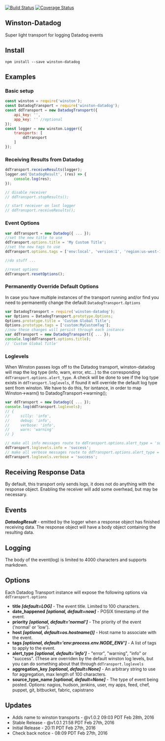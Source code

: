 [![Build Status](https://travis-ci.org/sparkida/winston-datadog.svg?branch=master)](https://travis-ci.org/sparkida/winston-datadog)
[![Coverage Status](https://coveralls.io/repos/github/sparkida/winston-datadog/badge.svg?branch=master)](https://coveralls.io/github/sparkida/winston-datadog?branch=master)

Winston-Datadog
---------------
Super light transport for logging Datadog events


Install
-------
```
npm install --save winston-datadog
```


Examples
--------

### Basic setup
```javascript
const winston = require('winston');
const DatadogTransport = require('winston-datadog');
const ddTransport = new DatadogTransport({
    api_key: '',
    app_key: '' //optional
});
const logger = new winston.Logger({
    transports: [
        ddTransport
    ]
});

```

### Receiving Results from Datadog
```javascript
ddTransport.receiveResults(logger);
logger.on('DatadogResult', (res) => {
    console.log(res);
});

// disable receiver
// ddTransport.stopResults();

// start receiver on last logger
// ddTransport.receiveResults();
```

### Event Options
```javascript
var ddTransport = new Datadog({ ... });
//set the new title to use
ddTransport.options.title = 'My Custom Title';
//set the new tags to use
ddTransport.options.tags = ['env:local', 'version:1', 'region:us-west-1'];

//do stuff ...

//reset options
ddTransport.resetOptions();
```


### Permanently Override Default Options
In case you have multiple instances of the transport running and/or find you need to permanently change the default `DatadogTransport.Options`
```javascript
var DatadogTransport = require('winston-datadog');
var Options = DatadogTransport.prototype.Options;
Options.prototype.title = 'Custom Global Title';
Options.prototype.tags = ['custom:MyCustomTag'];
//now these changes will persist through each instance
var ddTransport = new DatadogTransport({ ... });
console.log(ddTransport.options.title);
// 'Custom Global Title'
```


### Loglevels

When Winston passes logs off to the Datadog transport, winston-datadog will map the log type (info, warn, error, etc...) to the corresponding `ddTransport.options.alert_type`. A check will be done to see if the log type exists in `ddTransport.loglevels`, if found it will override the default log type sent from winston. We have to do this, for isntance, in order to map Winston->warn() to DatadogTransport->warning();

```javascript
var ddTransport = new Datadog({ ... });
console.log(ddTransport.loglevels);
// {
//     silly: 'info',
//     debug: 'info',
//     verbose: 'info',
//     warn: 'warning'
// }

// make all info messages route to ddTransport.options.alert_type = 'success'
ddTransport.loglevels.info = 'success';
// make all verbose messages route to ddTransport.options.alert_type = 'success'
ddTransport.loglevels.verbose = 'success';
```

Receiving Response Data
-----------------------
By default, this transport only sends logs, it does not do anything with the response object. Enabling the receiver will add some overhead, but may be necessary.


Events
------
***DatadogResult*** - emitted by the logger when a response object has finished receiving data. The response object will have a body object containing the resulting data.


Logging
-------
The body of the event(log) is limited to 4000 characters and supports markdown.


Options
-------
Each Datadog Transport instance will expose the following options via `ddTransport.options`

- **title** ***[default=LOG]*** - The event title. Limited to 100 characters.
- **date_happened** ***[optional, default=now]*** - POSIX timestamp of the event.
- **priority** ***[optional, default='normal']*** - The priority of the event ('normal' or 'low').
- **host** ***[optional, default=os.hostname()]*** - Host name to associate with the event.
- **tags** ***[optional, default='env:process.env.NODE_ENV']*** - A list of tags to apply to the event.
- **alert_type** ***[optional, default='info']*** - "error", "warning", "info" or "success". (These are overriden by the default winston log levels, but you can do something about that through `ddTransport.loglevels`
- **aggregation_key** ***[optional, default=None]*** - An arbitrary string to use for aggregation, max length of 100 characters.
- **source_type_name** ***[optional, default=None]*** - The type of event being posted. Options: nagios, hudson, jenkins, user, my apps, feed, chef, puppet, git, bitbucket, fabric, capistrano


Updates
-------
* Adds name to winston transports - @v1.0.2 09:03 PDT Feb 28th, 2016
* Stable Release - @v1.0.1 21:58 PDT Feb 27th, 2016
* Initial Release - 20:11 PDT Feb 27th, 2016
* Check back notice - 08:09 PDT Feb 27th, 2016
